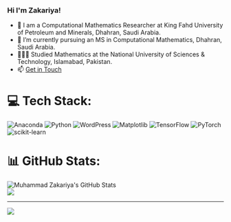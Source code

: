 ### Hi I'm Zakariya!
- 🔭 I am a Computational Mathematics Researcher at King Fahd University of Petroleum and Minerals, Dhahran, Saudi Arabia.
- 🌱 I’m currently pursuing an MS in Computational Mathematics, Dhahran, Saudi Arabia.
- 👩🏻‍🎓 Studied Mathematics at the National University of Sciences & Technology, Islamabad, Pakistan.
- 📫 [Get in Touch](https://www.linkedin.com/in/mzakariya/)<br/>
<!-- Git Hub stat form https://github.com/anuraghazra/github-readme-stats -->


# 💻 Tech Stack:
![Anaconda](https://img.shields.io/badge/Anaconda-%2344A833.svg?style=for-the-badge&logo=anaconda&logoColor=white) ![Python](https://img.shields.io/badge/python-3670A0?style=for-the-badge&logo=python&logoColor=ffdd54) ![WordPress](https://img.shields.io/badge/WordPress-%23117AC9.svg?style=for-the-badge&logo=WordPress&logoColor=white) ![Matplotlib](https://img.shields.io/badge/Matplotlib-%23ffffff.svg?style=for-the-badge&logo=Matplotlib&logoColor=black) ![TensorFlow](https://img.shields.io/badge/TensorFlow-%23FF6F00.svg?style=for-the-badge&logo=TensorFlow&logoColor=white) ![PyTorch](https://img.shields.io/badge/PyTorch-%23EE4C2C.svg?style=for-the-badge&logo=PyTorch&logoColor=white) ![scikit-learn](https://img.shields.io/badge/scikit--learn-%23F7931E.svg?style=for-the-badge&logo=scikit-learn&logoColor=white)
# 📊 GitHub Stats:
![Muhammad Zakariya's GitHub Stats](https://github-readme-stats.vercel.app/api?username=iammuhammadzakariya&theme=onedark&show_icons=true)<br/>
![](https://github-readme-streak-stats.herokuapp.com/?user=iammuhammadzakariya&theme=dark&hide_border=false)<br/>

---
[![](https://visitcount.itsvg.in/api?id=iammuhammadzakariya&icon=0&color=0)](https://visitcount.itsvg.in)

<!-- Proudly created with GPRM ( https://gprm.itsvg.in ) -->
